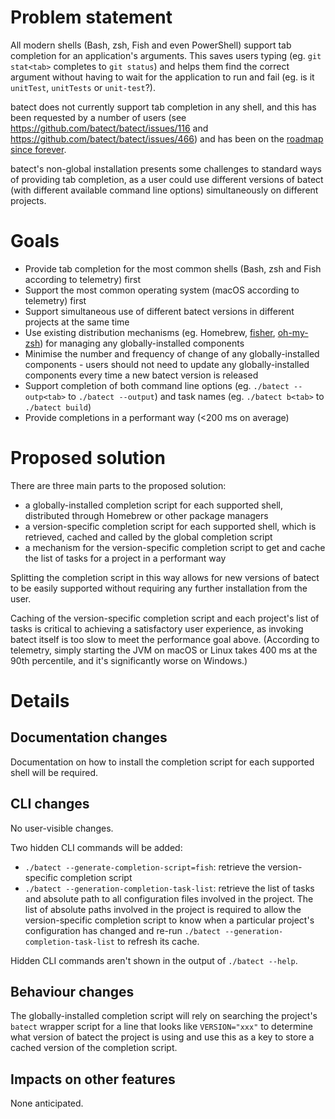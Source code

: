 # Problem statement

All modern shells (Bash, zsh, Fish and even PowerShell) support tab completion for an application's arguments. This saves users typing (eg. `git stat<tab>` completes to `git status`) and helps them find  the correct argument without having to wait for the application to run and fail (eg. is it `unitTest`, `unitTests` or `unit-test`?).

batect does not currently support tab completion in any shell, and this has been requested by a number of users (see https://github.com/batect/batect/issues/116 and https://github.com/batect/batect/issues/466) and has been on the [roadmap](https://github.com/batect/batect/blob/main/ROADMAP.md) [since forever](https://github.com/batect/batect/commit/fce1890a444e8a963af3767aaa181dda14d7041f).

batect's non-global installation presents some challenges to standard ways of providing tab completion, as a user could use different versions of batect (with different available command line options) simultaneously on different projects.



# Goals

* Provide tab completion for the most common shells (Bash, zsh and Fish according to telemetry) first
* Support the most common operating system (macOS according to telemetry) first
* Support simultaneous use of different batect versions in different projects at the same time
* Use existing distribution mechanisms (eg. Homebrew, [fisher](https://github.com/jorgebucaran/fisher), [oh-my-zsh](https://ohmyz.sh/)) for managing any globally-installed components
* Minimise the number and frequency of change of any globally-installed components - users should not need to update any globally-installed components every time a new batect version is released
* Support completion of both command line options (eg. `./batect --outp<tab>` to `./batect --output`) and task names (eg. `./batect b<tab>` to `./batect build`)
* Provide completions in a performant way (<200 ms on average)



# Proposed solution

There are three main parts to the proposed solution:

* a globally-installed completion script for each supported shell, distributed through Homebrew or other package managers
* a version-specific completion script for each supported shell, which is retrieved, cached and called by the global completion script
* a mechanism for the version-specific completion script to get and cache the list of tasks for a project in a performant way

Splitting the completion script in this way allows for new versions of batect to be easily supported without requiring any further installation from the user.

Caching of the version-specific completion script and each project's list of tasks is critical to achieving a satisfactory user experience, as invoking batect itself is too slow to meet the performance goal above. (According to telemetry, simply starting the JVM on macOS or Linux takes 400 ms at the 90th percentile, and it's significantly worse on Windows.)





# Details

## Documentation changes

Documentation on how to install the completion script for each supported shell will be required.



## CLI changes

No user-visible changes.

Two hidden CLI commands will be added:

* `./batect --generate-completion-script=fish`: retrieve the version-specific completion script
* `./batect --generation-completion-task-list`: retrieve the list of tasks and absolute path to all configuration files involved in the project. The list of absolute paths involved in the project is required to allow the version-specific completion script to know when a particular project's configuration has changed and re-run `./batect --generation-completion-task-list` to refresh its cache.

Hidden CLI commands aren't shown in the output of `./batect --help`.



## Behaviour changes

The globally-installed completion script will rely on searching the project's `batect` wrapper script for a line that looks like `VERSION="xxx"` to determine what version of batect the project is using and use this as a key to store a cached version of the completion script.



## Impacts on other features

None anticipated.
